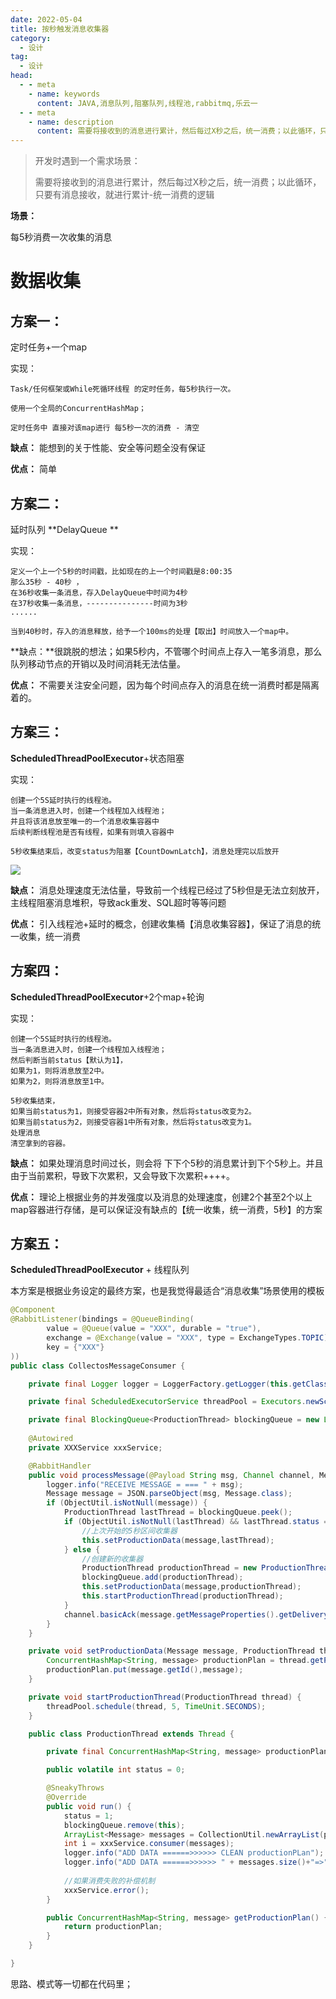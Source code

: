 ```yaml
---
date: 2022-05-04
title: 按秒触发消息收集器
category: 
  - 设计
tag:
  - 设计
head:
  - - meta
    - name: keywords
      content: JAVA,消息队列,阻塞队列,线程池,rabbitmq,乐云一
  - - meta
    - name: description
      content: 需要将接收到的消息进行累计，然后每过X秒之后，统一消费；以此循环，只要有消息接收，就进行累计-统一消费的逻辑
---
```

>  开发时遇到一个需求场景：
>
> 需要将接收到的消息进行累计，然后每过X秒之后，统一消费；以此循环，只要有消息接收，就进行累计-统一消费的逻辑

**场景：**

每5秒消费一次收集的消息

# 数据收集

## 方案一：

定时任务+一个map

实现：

```
Task/任何框架或While死循环线程 的定时任务，每5秒执行一次。

使用一个全局的ConcurrentHashMap；

定时任务中 直接对该map进行 每5秒一次的消费 - 清空
```

**缺点：** 能想到的关于性能、安全等问题全没有保证

**优点：** 简单



## 方案二：

延时队列 **DelayQueue **

实现：

```
定义一个上一个5秒的时间戳，比如现在的上一个时间戳是8:00:35
那么35秒 - 40秒 ，
在36秒收集一条消息，存入DelayQueue中时间为4秒
在37秒收集一条消息，---------------时间为3秒
......

当到40秒时，存入的消息释放，给予一个100ms的处理【取出】时间放入一个map中。
```

**缺点：**很跳脱的想法；如果5秒内，不管哪个时间点上存入一笔多消息，那么队列移动节点的开销以及时间消耗无法估量。

**优点：** 不需要关注安全问题，因为每个时间点存入的消息在统一消费时都是隔离着的。



## 方案三：

 **ScheduledThreadPoolExecutor**+状态阻塞

实现：

```
创建一个5S延时执行的线程池。
当一条消息进入时，创建一个线程加入线程池；
并且将该消息放至唯一的一个消息收集容器中
后续判断线程池是否有线程，如果有则填入容器中

5秒收集结束后，改变status为阻塞【CountDownLatch】，消息处理完以后放开
```

![](https://leyunone-img.oss-cn-hangzhou.aliyuncs.com/image/2022-10-31/f43e30fd-70d2-4196-8e19-95e6f5734f90.png)

**缺点：** 消息处理速度无法估量，导致前一个线程已经过了5秒但是无法立刻放开，主线程阻塞消息堆积，导致ack重发、SQL超时等等问题

**优点：** 引入线程池+延时的概念，创建收集桶【消息收集容器】，保证了消息的统一收集，统一消费

## 方案四：

**ScheduledThreadPoolExecutor**+2个map+轮询

实现：

```
创建一个5S延时执行的线程池。
当一条消息进入时，创建一个线程加入线程池；
然后判断当前status【默认为1】，
如果为1，则将消息放至2中。
如果为2，则将消息放至1中。

5秒收集结束，
如果当前status为1，则接受容器2中所有对象，然后将status改变为2。
如果当前status为2，则接受容器1中所有对象，然后将status改变为1。
处理消息
清空拿到的容器。
```

**缺点：** 如果处理消息时间过长，则会将 下下个5秒的消息累计到下个5秒上。并且由于当前累积，导致下次累积，又会导致下次累积++++。

**优点：** 理论上根据业务的并发强度以及消息的处理速度，创建2个甚至2个以上map容器进行存储，是可以保证没有缺点的【统一收集，统一消费，5秒】的方案



## 方案五：

**ScheduledThreadPoolExecutor** + 线程队列

本方案是根据业务设定的最终方案，也是我觉得最适合“消息收集”场景使用的模板

```java
@Component
@RabbitListener(bindings = @QueueBinding(
        value = @Queue(value = "XXX", durable = "true"),
        exchange = @Exchange(value = "XXX", type = ExchangeTypes.TOPIC),
        key = {"XXX"}
))
public class CollectosMessageConsumer {

    private final Logger logger = LoggerFactory.getLogger(this.getClass());

    private final ScheduledExecutorService threadPool = Executors.newScheduledThreadPool(3);

    private final BlockingQueue<ProductionThread> blockingQueue = new LinkedBlockingDeque<>(3);
    
    @Autowired
    private XXXService xxxService;

    @RabbitHandler
    public void processMessage(@Payload String msg, Channel channel, Message message) throws IOException {
        logger.info("RECEIVE MESSAGE = === " + msg);
        Message message = JSON.parseObject(msg, Message.class);
        if (ObjectUtil.isNotNull(message)) {
            ProductionThread lastThread = blockingQueue.peek();
            if (ObjectUtil.isNotNull(lastThread) && lastThread.status == 0) {
                //上次开始的5秒区间收集器
                this.setProductionData(message,lastThread);
            } else {
                //创建新的收集器
                ProductionThread productionThread = new ProductionThread();
                blockingQueue.add(productionThread);
                this.setProductionData(message,productionThread);
                this.startProductionThread(productionThread);
            }
            channel.basicAck(message.getMessageProperties().getDeliveryTag(), false);
        }
    }

    private void setProductionData(Message message, ProductionThread thread) {
        ConcurrentHashMap<String, message> productionPlan = thread.getProductionPlan();
        productionPlan.put(message.getId(),message);
    }

    private void startProductionThread(ProductionThread thread) {
        threadPool.schedule(thread, 5, TimeUnit.SECONDS);
    }

    public class ProductionThread extends Thread {

        private final ConcurrentHashMap<String, message> productionPlan = new ConcurrentHashMap<>();

        public volatile int status = 0;

        @SneakyThrows
        @Override
        public void run() {
            status = 1;
            blockingQueue.remove(this);
            ArrayList<Message> messages = CollectionUtil.newArrayList(productionPlan.values());
            int i = xxxService.consumer(messages);
            logger.info("ADD DATA ======>>>>>> CLEAN productionPLan");
            logger.info("ADD DATA ======>>>>>> " + messages.size()+"=>"+i);
            
            //如果消费失败的补偿机制
            xxxService.error();
        }

        public ConcurrentHashMap<String, message> getProductionPlan() {
            return productionPlan;
        }
    }

}
```

思路、模式等一切都在代码里；
